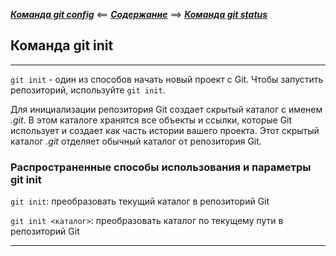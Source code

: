 ***[Команда git config](./config.md)*** <== ***[Содержание](./readme.md)*** ==> ***[Команда git status](./status.md)***

## Команда git init

---

`git init` - один из способов начать новый проект с Git. Чтобы запустить репозиторий, используйте `git init`.

Для инициализации репозитория Git создает скрытый каталог с именем *.git*. В этом каталоге хранятся все объекты и ссылки, которые Git использует и создает как часть истории вашего проекта. Этот скрытый каталог *.git* отделяет обычный каталог от репозитория Git.

### Распространенные способы использования и параметры git init

`git init`: преобразовать текущий каталог в репозиторий Git

`git init <каталог>`: преобразовать каталог по текущему пути в репозиторий Git

---

